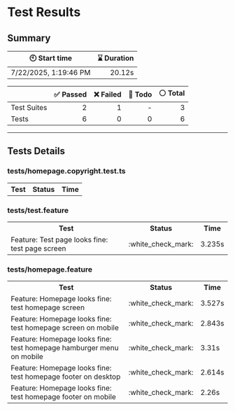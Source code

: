 # Test Results
  ## Summary
  
| :clock10: Start time | :hourglass: Duration |
| --- | ---: |
|7/22/2025, 1:19:46 PM|20.12s|

| | :white_check_mark: Passed | :x: Failed | :construction: Todo | :white_circle: Total |
| --- | ---: | ---: | ---:| ---: |
|Test Suites|2|1|-|3|
|Tests|6|0|0|6|



  ---
  ## Tests Details
  ### tests/homepage.copyright.test.ts
<table>
<tr><th>Test</th><th>Status</th><th>Time</th></tr>
</table>

### tests/test.feature
<table>
<tr><th>Test</th><th>Status</th><th>Time</th></tr>
<tr><td>Feature: Test page looks fine: test page screen</td><td>:white_check_mark:</td><td>3.235s</td></tr>
</table>

### tests/homepage.feature
<table>
<tr><th>Test</th><th>Status</th><th>Time</th></tr>
<tr><td>Feature: Homepage looks fine: test homepage screen</td><td>:white_check_mark:</td><td>3.527s</td></tr>
<tr><td>Feature: Homepage looks fine: test homepage screen on mobile</td><td>:white_check_mark:</td><td>2.843s</td></tr>
<tr><td>Feature: Homepage looks fine: test homepage hamburger menu on mobile</td><td>:white_check_mark:</td><td>3.31s</td></tr>
<tr><td>Feature: Homepage looks fine: test homepage footer on desktop</td><td>:white_check_mark:</td><td>2.614s</td></tr>
<tr><td>Feature: Homepage looks fine: test homepage footer on mobile</td><td>:white_check_mark:</td><td>2.26s</td></tr>
</table>



